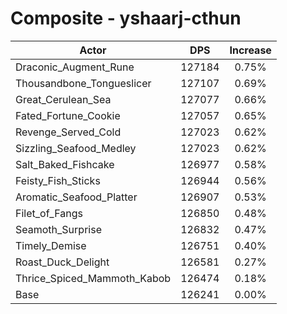 # Composite - yshaarj-cthun
| Actor | DPS | Increase |
|---|:---:|:---:|
|Draconic_Augment_Rune|127184|0.75%|
|Thousandbone_Tongueslicer|127107|0.69%|
|Great_Cerulean_Sea|127077|0.66%|
|Fated_Fortune_Cookie|127057|0.65%|
|Revenge_Served_Cold|127023|0.62%|
|Sizzling_Seafood_Medley|127023|0.62%|
|Salt_Baked_Fishcake|126977|0.58%|
|Feisty_Fish_Sticks|126944|0.56%|
|Aromatic_Seafood_Platter|126907|0.53%|
|Filet_of_Fangs|126850|0.48%|
|Seamoth_Surprise|126832|0.47%|
|Timely_Demise|126751|0.40%|
|Roast_Duck_Delight|126581|0.27%|
|Thrice_Spiced_Mammoth_Kabob|126474|0.18%|
|Base|126241|0.00%|
